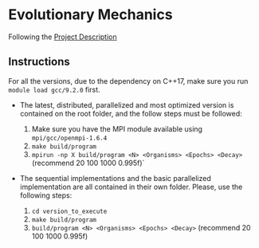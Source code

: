 # Evolutionary Mechanics

Following the [Project Description](latex/sources/ProjectDescription.md)

## Instructions

For all the versions, due to the dependency on C++17, make sure you run `module load gcc/9.2.0` first.

- The latest, distributed, parallelized and most optimized version is contained on the root folder, and the follow steps must be followed:
    1. Make sure you have the MPI module available using `mpi/gcc/openmpi-1.6.4`
    2. `make build/program`
    3. `mpirun -np X build/program <N> <Organisms> <Epochs> <Decay>` (recommend 20 100 1000 0.995f)`
            
- The sequential implementations and the basic parallelized implementation are all contained in their own folder. Please, use the following steps:
    1. `cd version_to_execute`
    2. `make build/program`
    3. `build/program <N> <Organisms> <Epochs> <Decay>` (recommend 20 100 1000 0.995f)


